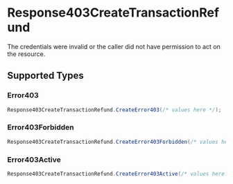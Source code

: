 # Response403CreateTransactionRefund

The credentials were invalid or the caller did not have permission to act on the resource.


## Supported Types

### Error403

```csharp
Response403CreateTransactionRefund.CreateError403(/* values here */);
```

### Error403Forbidden

```csharp
Response403CreateTransactionRefund.CreateError403Forbidden(/* values here */);
```

### Error403Active

```csharp
Response403CreateTransactionRefund.CreateError403Active(/* values here */);
```
